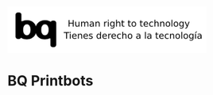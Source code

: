 <img src="images/bq-human-right-technology.png" width="400" align="center">


BQ Printbots
============


